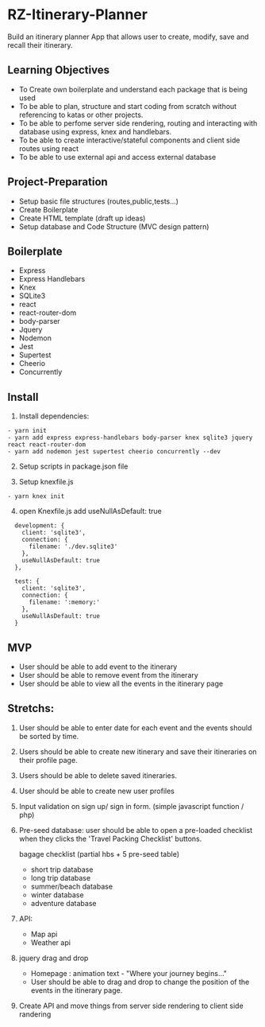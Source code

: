 # RZ-Itinerary-Planner

Build an itinerary planner App that allows user to create, modify, save and recall their itinerary.


## Learning Objectives

- To Create own boilerplate and understand each package that is being used
- To be able to plan, structure and start coding from scratch without referencing to katas or other projects.
- To be able to perfome server side rendering, routing and interacting with database using express, knex and handlebars.
- To be able to create interactive/stateful components and client side routes using react
- To be able to use external api and access external database

## Project-Preparation

- Setup basic file structures (routes,public,tests...)
- Create Boilerplate
- Create HTML template (draft up ideas)
- Setup database and Code Structure (MVC design pattern)


## Boilerplate

 - Express
 - Express Handlebars
 - Knex
 - SQLite3
 - react
 - react-router-dom
 - body-parser
 - Jquery
 - Nodemon
 - Jest
 - Supertest
 - Cheerio
 - Concurrently
 

## Install

1. Install dependencies:
```
- yarn init
- yarn add express express-handlebars body-parser knex sqlite3 jquery react react-router-dom 
- yarn add nodemon jest supertest cheerio concurrently --dev
```

2. Setup scripts in package.json file

3. Setup knexfile.js

```
- yarn knex init
```
4. open Knexfile.js add  useNullAsDefault: true

```
  development: {
    client: 'sqlite3',
    connection: {
      filename: './dev.sqlite3'
    },
    useNullAsDefault: true
  },

  test: {
    client: 'sqlite3',
    connection: {
      filename: ':memory:'
    },
    useNullAsDefault: true
  }
  ```

## MVP
- User should be able to add event to the itinerary
- User should be able to remove event from the itinerary
- User should be able to view all the events in the itinerary page

## Stretchs:

1. User should be able to enter date for each event and the events should be sorted by time.

2. Users should be able to create new itinerary and save their itineraries on their profile page. 

3. Users should be able to delete saved itineraries.

4. User should be able to create new user profiles

5. Input validation on sign up/ sign in form. (simple javascript function / php)

6. Pre-seed database: user should be able to open a pre-loaded checklist when they clicks the 'Travel Packing Checklist' buttons.

    bagage checklist (partial hbs + 5 pre-seed table)
      - short trip database
      - long trip  database	
      - summer/beach  database	
      - winter        database
      - adventure     database

7. API: 
   - Map api
   - Weather api


8. jquery drag and drop 
    - Homepage : animation text - "Where your journey begins..."
    - User should be able to drag and drop to change the position of the events in the itinerary page.

9. Create API and move things from server side rendering to client side randering



